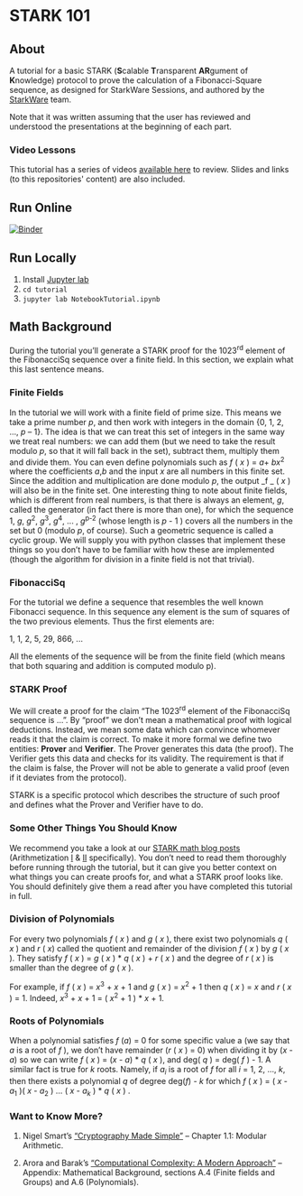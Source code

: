 # STARK 101

## About

A tutorial for a basic STARK (**S**calable **T**ransparent **AR**gument of **K**nowledge) protocol
to prove the calculation of a Fibonacci-Square sequence, as designed for StarkWare
Sessions, and authored by the
[StarkWare](https://starkware.co) team.

Note that it was written assuming that the user has reviewed and understood the presentations at the
beginning of each part.

### Video Lessons

This tutorial has a series of videos
[available here](https://starkware.co/stark-101/)
to review. Slides and links (to this repositories' content) are also included.

## Run Online

[![Binder](https://mybinder.org/badge_logo.svg)](https://mybinder.org/v2/gh/starkware-industries/stark101/master?urlpath=lab%2Ftree%2Ftutorial%2FNotebookTutorial.ipynb)

## Run Locally

1. Install [Jupyter lab](https://jupyterlab.readthedocs.io/en/stable/getting_started/installation.html)
2. `cd tutorial`
3. `jupyter lab NotebookTutorial.ipynb`

## Math Background

During the tutorial you’ll generate a STARK proof for the 1023<sup>rd</sup> element of the
FibonacciSq sequence over a finite field. In this section, we explain what this last sentence means.

### Finite Fields

In the tutorial we will work with a finite field of prime size. This means we take a prime number
_p_, and then work with integers in the domain {0, 1, 2, …, _p_ – 1}. The idea is that we can treat
this set of integers in the same way we treat real numbers: we can add them (but we need to take the
result modulo _p_, so that it will fall back in the set), subtract them, multiply them and divide
them. You can even define polynomials such as _f_ ( _x_ ) = _a_+ _bx_<sup>2</sup> where the
coefficients _a_,_b_ and the input _x_ are all numbers in this finite set. Since the addition and
multiplication are done modulo _p_, the output _f _ ( _x_ ) will also be in the finite set. One
interesting thing to note about finite fields, which is different from real numbers, is that there
is always an element, _g_, called the generator (in fact there is more than one), for which the
sequence 1, _g_, _g_<sup>2</sup>, _g_<sup>3</sup>, _g_<sup>4</sup>, ... , _g_<sup>p-2</sup> (whose
length is _p_ - 1 ) covers all the numbers in the set but 0 (modulo _p_, of course). Such a
geometric sequence is called a cyclic group. We will supply you with python classes that implement
these things so you don’t have to be familiar with how these are implemented (though the algorithm
for division in a finite field is not that trivial).

### FibonacciSq

For the tutorial we define a sequence that resembles the well known Fibonacci sequence. In this
sequence any element is the sum of squares of the two previous elements. Thus the first elements
are:

1, 1, 2, 5, 29, 866, ...

All the elements of the sequence will be from the finite field (which means that both squaring and
addition is computed modulo p).

### STARK Proof

We will create a proof for the claim “The 1023<sup>rd</sup> element of the FibonacciSq sequence is
…”. By “proof” we don’t mean a mathematical proof with logical deductions. Instead, we mean some
data which can convince whomever reads it that the claim is correct. To make it more formal we
define two entities: **Prover** and **Verifier**. The Prover generates this data (the proof). The
Verifier gets this data and checks for its validity. The requirement is that if the claim is false,
the Prover will not be able to generate a valid proof (even if it deviates from the protocol).

STARK is a specific protocol which describes the structure of such proof and defines what the Prover
and Verifier have to do.

### Some Other Things You Should Know

We recommend you take a look at our [STARK math blog
posts](https://medium.com/starkware/tagged/stark-math) (Arithmetization
[I](https://medium.com/starkware/arithmetization-i-15c046390862) &
[II](https://medium.com/starkware/arithmetization-ii-403c3b3f4355) specifically). You don’t need to
read them thoroughly before running through the tutorial, but it can give you better context on what
things you can create proofs for, and what a STARK proof looks like. You should definitely give them
a read after you have completed this tutorial in full.

### Division of Polynomials

For every two polynomials _f_ ( _x_ ) and _g_ ( _x_ ), there exist two polynomials _q_ ( _x_ ) and
_r_ ( _x_) called the quotient and remainder of the division _f_ ( _x_ ) by _g_ ( _x_ ). They
satisfy _f_ ( _x_ ) = _g_ ( _x_ ) \* _q_ ( _x_ ) + _r_ ( _x_ ) and the degree of _r_ ( _x_ ) is
smaller than the degree of _g_ ( _x_ ).

For example, if _f_ ( _x_ ) = _x_<sup>3</sup> + _x_ + 1 and _g_ ( _x_ ) = _x_<sup>2</sup> + 1 then
_q_ ( _x_ ) = _x_ and _r_ ( _x_ ) = 1. Indeed, _x_<sup>3</sup> + _x_ + 1 = ( _x_<sup>2</sup> + 1 )
\* _x_ + 1.

### Roots of Polynomials

When a polynomial satisfies _f_ (_a_) = 0 for some specific value a (we say that _a_ is a root of _f_
), we don’t have remainder (_r_ ( _x_ ) = 0) when dividing it by (_x_ - _a_) so we can write _f_ (
_x_ ) = (_x_ - _a_) \* _q_ ( _x_ ), and deg( _q_ ) = deg( _f_ ) - 1. A similar fact is true for _k_
roots. Namely, if _a_<sub>_i_</sub> is a root of _f_ for all _i_ = 1, 2, …, _k_, then there exists a
polynomial _q_ of degree deg(_f_) - _k_ for which _f_ ( _x_ ) = ( _x_ - _a_<sub>1</sub> )( _x_ -
_a_<sub>2</sub> ) … ( _x_ - _a_<sub>_k_</sub> ) \* _q_ ( _x_ ) .

### Want to Know More?

1. Nigel Smart’s [“Cryptography Made Simple”](https://www.cs.umd.edu/~waa/414-F11/IntroToCrypto.pdf)
   – Chapter 1.1: Modular Arithmetic.

2. Arora and Barak’s [“Computational Complexity: A Modern
   Approach”](http://theory.cs.princeton.edu/complexity/book.pdf) – Appendix: Mathematical
   Background, sections A.4 (Finite fields and Groups) and A.6 (Polynomials).
